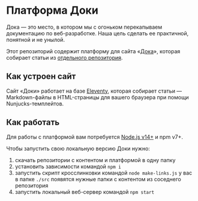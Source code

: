# Платформа Доки

Дока — это место, в котором мы с огоньком перекапываем документацию по веб-разработке. Наша цель сделать ее практичной, понятной и не унылой.

Этот репозиторий содержит платформу для сайта «[Дока](y-doka.site/)», которая собирает статьи из [отдельного репозитория](github.com/y-Doka/platform).

## Как устроен сайт

Сайт «Доки» работает на базе [Eleventy](https://www.11ty.dev), которая собирает статьи — Markdown-файлы в HTML-страницы для вашего браузера при помощи Nunjucks-темплейтов.

## Как работать

Для работы с платформой вам потребуется [Node.js v14+](https://nodejs.org/en/) и npm v7+.

Чтобы запустить свою локальную версию Доки нужно:
1. скачать репозитории с контентом и платформой в одну папку
1. установить зависимости командой `npm i`
1. запустить скрипт кросслинковки командой `node make-links.js` у вас в папке `./src` появятся нужные папки с контентом из соседнего репозитория
1. запустить локальный веб-сервер командой `npm start`
